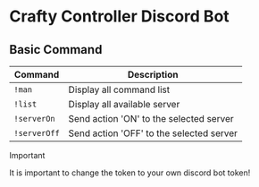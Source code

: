 # Crafty Controller Discord Bot

## Basic Command
| Command | Description |
|---|---|
| `!man` | Display all command list |
| `!list` | Display all available server |
| `!serverOn` | Send action 'ON' to the selected server |
| `!serverOff` | Send action 'OFF' to the selected server |

> [!IMPORTANT]
> It is important to change the token to your own discord bot token!
